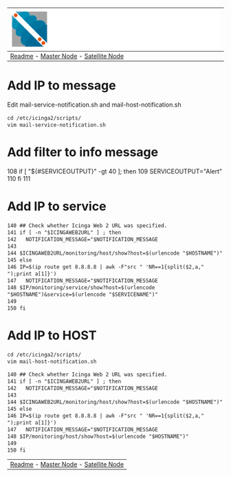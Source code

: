 | ![Sigma Telecom](/docs/logo-sigma.svg)                                                                                 |
| ---------------------------------------------------------------------------------------------------------------------- |
| [Readme](/readme.md) - [Master Node](/docs/setup_master_debian.md) - [Satellite Node](/docs/setup_satellite_debian.md) |

# Add IP to message
Edit mail-service-notification.sh and mail-host-notification.sh

```
cd /etc/icinga2/scripts/
vim mail-service-notification.sh
```
# Add filter to info message

108 if [ "${#SERVICEOUTPUT}" -gt 40 ]; then
109   SERVICEOUTPUT="Alert"
110 fi
111


# Add IP to service 
```
140 ## Check whether Icinga Web 2 URL was specified.
141 if [ -n "$ICINGAWEB2URL" ] ; then
142   NOTIFICATION_MESSAGE="$NOTIFICATION_MESSAGE
143
144 $ICINGAWEB2URL/monitoring/host/show?host=$(urlencode "$HOSTNAME")"
145 else
146 IP=$(ip route get 8.8.8.8 | awk -F"src " 'NR==1{split($2,a," ");print a[1]}')
147   NOTIFICATION_MESSAGE="$NOTIFICATION_MESSAGE
148 $IP/monitoring/service/show?host=$(urlencode "$HOSTNAME")&service=$(urlencode "$SERVICENAME")"
149
150 fi
```

# Add IP to HOST
```
cd /etc/icinga2/scripts/
vim mail-host-notification.sh
```

```
140 ## Check whether Icinga Web 2 URL was specified.
141 if [ -n "$ICINGAWEB2URL" ] ; then
142   NOTIFICATION_MESSAGE="$NOTIFICATION_MESSAGE
143
144 $ICINGAWEB2URL/monitoring/host/show?host=$(urlencode "$HOSTNAME")"
145 else
146 IP=$(ip route get 8.8.8.8 | awk -F"src " 'NR==1{split($2,a," ");print a[1]}')
147   NOTIFICATION_MESSAGE="$NOTIFICATION_MESSAGE
148 $IP/monitoring/host/show?host=$(urlencode "$HOSTNAME")"
149
150 fi
```

|                                                                                                                        |
| ---------------------------------------------------------------------------------------------------------------------- |
| [Readme](/readme.md) - [Master Node](/docs/setup_master_debian.md) - [Satellite Node](/docs/setup_satellite_debian.md) |
